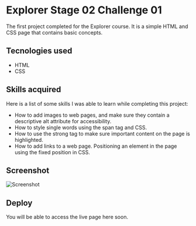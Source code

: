 
# Explorer Stage 02 Challenge 01

The first project completed for the Explorer course. It is a simple HTML and CSS page that contains basic concepts.

## Tecnologies used
- HTML
- CSS

## Skills acquired
Here is a list of some skills I was able to learn while completing this project:

- How to add images to web pages, and make sure they contain a descriptive alt attribute for accessibility.
- How to style single words using the span tag and CSS.
- How to use the strong tag to make sure important content on the page is highlighted.
- How to add links to a web page.
Positioning an element in the page using the fixed position in CSS.


## Screenshot
![Screenshot](https://github.com/GabrielRefundini/Rocketseat/assets/52221116/60b1f0a8-e22c-466a-a463-b2d6e036979a)



## Deploy

You will be able to access the live page here soon.
